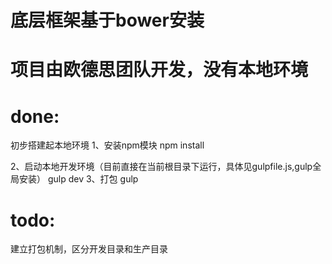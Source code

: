 # 底层框架基于bower安装

# 项目由欧德思团队开发，没有本地环境

# done:
初步搭建起本地环境
1、安装npm模块
npm install

2、启动本地开发环境（目前直接在当前根目录下运行，具体见gulpfile.js,gulp全局安装）
gulp dev
3、打包
gulp

# todo:
建立打包机制，区分开发目录和生产目录
